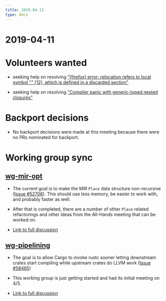 ```yaml
---
title: 2019.04.11
type: docs
---
```

# 2019-04-11

# Volunteers wanted

- seeking help on resolving ["[firefox] error: relocation refers to local symbol "" [12], which is defined in a discarded section"](https://github.com/rust-lang/rust/issues/59652)

- seeking help on resolving ["Compiler panic with generic-typed nested closures"](https://github.com/rust-lang/rust/issues/59494)

# Backport decisions

- No backport decisions were made at this meeting because there were no PRs nominated for backport.

# Working group sync

## [wg-mir-opt](../../../working-groups/mir-opt/)

- The current goal is to make the MIR `Place` data structure non-recursive ([Issue #52708](https://github.com/rust-lang/rust/issues/52708)).
This should use less memory, be easier to work with, and probably faster as well.

- After that is completed, there are a number of other `Place` related refactorings and other ideas from the All-Hands meeting that can be worked on.

- [Link to full discussion](https://rust-lang.zulipchat.com/#narrow/stream/131828-t-compiler/topic/weekly.20meeting.202019-04-11.20.2354818/near/163105192)

## [wg-pipelining](../../../working-groups/pipelining/)

- The goal is to allow Cargo to invoke rustc sooner letting downstream crates start compiling while upstream crates do LLVM work ([Issue #58465](https://github.com/rust-lang/rust/issues/58465))

- This working group is just getting started and had its initial meeting on 4/5.

- [Link to full discussion](https://rust-lang.zulipchat.com/#narrow/stream/131828-t-compiler/topic/weekly.20meeting.202019-04-11.20.2354818/near/163106257)
